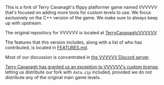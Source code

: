 This is a fork of Terry Cavanagh's flippy platformer game named VVVVVV that's focused on adding more tools for custom levels to use. We focus exclusively on the C++ version of the game. We make sure to always keep up with upstream.

The original repository for VVVVVV is located at [TerryCavanagh/VVVVVV](https://github.com/TerryCavanagh/VVVVVV).

The features that this version includes, along with a list of who has contributed, is located in [FEATURES.md](FEATURES.md).

Most of our discussion is concentrated in [the VVVVVV Discord server](https://discord.gg/Zf7Nzea).

[Terry Cavanagh has granted us an exception to VVVVVV's custom license](https://twitter.com/terrycavanagh/status/1216657316067663872), letting us distribute our fork with `data.zip` included, provided we do not distribute any of the original main game levels.
